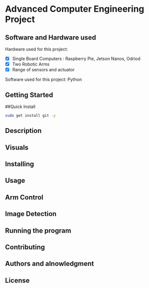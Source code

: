 # Advanced Computer Engineering Project

## Software and Hardware used
Hardware used for this project: 
 - [x] Single Board Computers : Raspberry Pie, Jetson Nanos, Odriod
 - [x] Two Robotic Arms
 - [x] Range of sensors and actuator
                                
Software used for this project: Python
## Getting Started

##Quick Install
```bash
sudo get install git -y
```

## Description

## Visuals

## Installing

## Usage

## Arm Control

## Image Detection

## Running the program

## Contributing

## Authors and alnowledgment

## License
